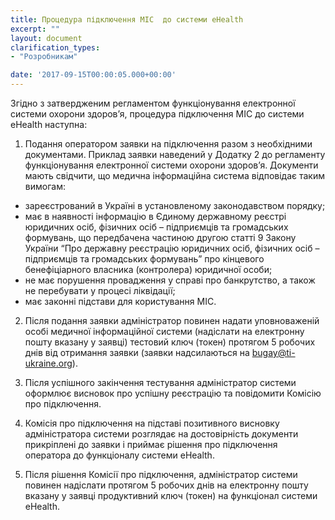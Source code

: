 ```yaml
---
title: Процедура підключення МІС  до системи eHealth
excerpt: ""
layout: document
clarification_types:
- "Розробникам"

date: '2017-09-15T00:00:05.000+00:00'
---
```


Згідно з затвердженим регламентом функціонування електронної системи охорони здоров’я, процедура підключення МІС до системи eHealth наступна:

1. Подання оператором заявки на підключення разом з необхідними документами.
Приклад заявки наведений у Додатку 2 до регламенту функціонування електронної системи охорони здоров’я.
Документи мають свідчити, що медична інформаційна система відповідає таким вимогам:
* зареєстрований в Україні в установленому законодавством порядку;
* має в наявності інформацію в Єдиному державному реєстрі юридичних осіб, фізичних осіб – підприємців та громадських формувань, що передбачена частиною другою статті 9 Закону України “Про державну реєстрацію юридичних осіб, фізичних осіб – підприємців та громадських формувань” про кінцевого бенефіціарного власника (контролера) юридичної особи;
* не має порушення провадження у справі про банкрутство, а також не перебувати у процесі ліквідації;
* має законні підстави для користування МІС.

2. Після подання заявки адміністратор повинен надати уповноваженій особі медичної інформаційної системи (надіслати на електронну пошту вказану у заявці) тестовий ключ (токен) протягом 5 робочих днів від отримання заявки (заявки надсилаються на bugay@ti-ukraine.org).

3. Після успішного закінчення тестування адміністратор системи оформлює висновок про успішну реєстрацію та повідомити Комісію про підключення.

3. Комісія про підключення на підставі позитивного висновку адміністратора системи розглядає на достовірність документи прикріплені до заявки і приймає рішення про підключення оператора до функціоналу системи eHealth.

4. Після рішення Комісії про підключення, адміністратор системи повинен надіслати протягом 5 робочих днів на електронну пошту вказану у заявці продуктивний ключ (токен) на функціонал системи eHealth.

